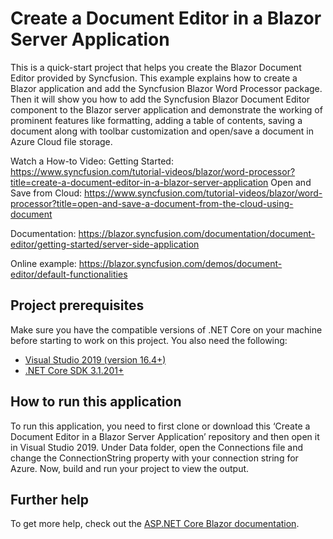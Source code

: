 # Create a Document Editor in a Blazor Server Application

This is a quick-start project that helps you create the Blazor Document Editor provided by Syncfusion. This example explains how to create a Blazor application and add the Syncfusion Blazor Word Processor package. Then it will show you how to add the Syncfusion Blazor Document Editor component to the Blazor server application and demonstrate the working of prominent features like formatting, adding a table of contents, saving a document along with toolbar customization and open/save a document in Azure Cloud file storage.

Watch a How-to Video:
Getting Started: https://www.syncfusion.com/tutorial-videos/blazor/word-processor?title=create-a-document-editor-in-a-blazor-server-application
Open and Save from Cloud: https://www.syncfusion.com/tutorial-videos/blazor/word-processor?title=open-and-save-a-document-from-the-cloud-using-document

Documentation: https://blazor.syncfusion.com/documentation/document-editor/getting-started/server-side-application

Online example: https://blazor.syncfusion.com/demos/document-editor/default-functionalities

## Project prerequisites
Make sure you have the compatible versions of .NET Core on your machine before starting to work on this project. You also need the following:
* [Visual Studio 2019 (version 16.4+)]( https://visualstudio.microsoft.com/downloads)
* [.NET Core SDK 3.1.201+](https://dotnet.microsoft.com/download/dotnet-core/3.1)

## How to run this application
To run this application, you need to first clone or download this ‘Create a Document Editor in a Blazor Server Application’ repository and then open it in Visual Studio 2019. Under Data folder, open the Connections file and change the ConnectionString property with your connection string for Azure. Now, build and run your project to view the output.

## Further help

To get more help, check out the [ASP.NET Core Blazor documentation](https://docs.microsoft.com/en-us/aspnet/core/blazor).
